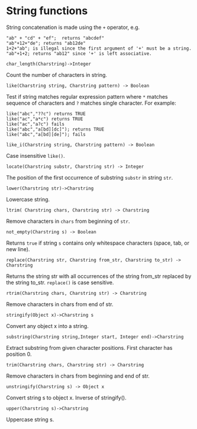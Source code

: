 # String functions

String concatenation is made using the `+` operator, e.g.
```
"ab" + "cd" + "ef";  returns "abcdef"
"ab"+12+"de"; returns "ab12de"
1+2+"ab"; is illegal since the first argument of '+' must be a string.
"ab"+1+2; returns "ab12" since '+' is left associative.
```
```
char_length(Charstring)->Integer
```
Count the number of characters in string.

```
like(Charstring string, Charstring pattern) -> Boolean
```
Test if string matches regular expression pattern where `*` matches sequence of characters and `?` matches single character. For example:
```
like("abc","??c") returns TRUE
like("ac","a*c") returns TRUE
like("ac","a?c") fails
like("abc","a[bd][dc]"); returns TRUE
like("abc","a[bd][de]"); fails
```
```
like_i(Charstring string, Charstring pattern) -> Boolean
```
Case insensitive `like()`.
```
locate(Charstring substr, Charstring str) -> Integer
```
The position of the first occurrence of substring `substr` in string `str`.
```
lower(Charstring str)->Charstring
```
Lowercase string.
```
ltrim( Charstring chars, Charstring str) -> Charstring
```
Remove characters in `chars` from beginning of `str`.
```
not_empty(Charstring s) -> Boolean
```
Returns `true` if string `s` contains only whitespace characters (space, tab, or new line).
```
replace(Charstring str, Charstring from_str, Charstring to_str) -> Charstring
```
Returns the string str with all occurrences of the string from_str replaced by the string to_str. `replace()` is case sensitive.
```
rtrim(Charstring chars, Charstring str) -> Charstring
```
Remove characters in chars from end of str.
```
stringify(Object x)->Charstring s
```
Convert any object x into a string.
```
substring(Charstring string,Integer start, Integer end)->Charstring
```
Extract substring from given character positions. First character has position 0.
```
trim(Charstring chars, Charstring str) -> Charstring
```
Remove characters in chars from beginning and end of str.
```
unstringify(Charstring s) -> Object x
```
Convert string s to object x. Inverse of stringify().
```
upper(Charstring s)->Charstring
```
Uppercase string s. 
